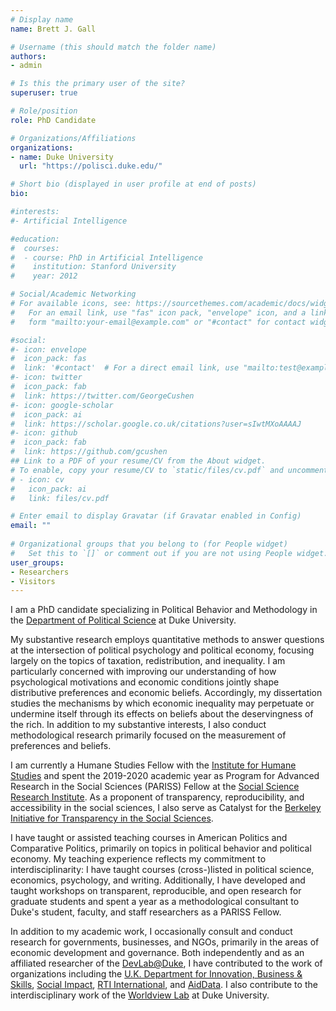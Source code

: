 ```yaml
---
# Display name
name: Brett J. Gall

# Username (this should match the folder name)
authors:
- admin

# Is this the primary user of the site?
superuser: true

# Role/position
role: PhD Candidate

# Organizations/Affiliations
organizations:
- name: Duke University
  url: "https://polisci.duke.edu/"

# Short bio (displayed in user profile at end of posts)
bio: 

#interests:
#- Artificial Intelligence

#education:
#  courses:
#  - course: PhD in Artificial Intelligence
#    institution: Stanford University
#    year: 2012

# Social/Academic Networking
# For available icons, see: https://sourcethemes.com/academic/docs/widgets/#icons
#   For an email link, use "fas" icon pack, "envelope" icon, and a link in the
#   form "mailto:your-email@example.com" or "#contact" for contact widget.

#social:
#- icon: envelope
#  icon_pack: fas
#  link: '#contact'  # For a direct email link, use "mailto:test@example.org".
#- icon: twitter
#  icon_pack: fab
#  link: https://twitter.com/GeorgeCushen
#- icon: google-scholar
#  icon_pack: ai
#  link: https://scholar.google.co.uk/citations?user=sIwtMXoAAAAJ
#- icon: github
#  icon_pack: fab
#  link: https://github.com/gcushen
## Link to a PDF of your resume/CV from the About widget.
# To enable, copy your resume/CV to `static/files/cv.pdf` and uncomment the lines below.  
# - icon: cv
#   icon_pack: ai
#   link: files/cv.pdf

# Enter email to display Gravatar (if Gravatar enabled in Config)
email: ""
  
# Organizational groups that you belong to (for People widget)
#   Set this to `[]` or comment out if you are not using People widget.  
user_groups:
- Researchers
- Visitors
---
```


I am a PhD candidate specializing in Political Behavior and Methodology in the [Department of Political Science](https://polisci.duke.edu/) at Duke University. 

My substantive research employs quantitative methods to answer questions at the intersection of political psychology and political economy, focusing largely on the topics of taxation, redistribution, and inequality. I am particularly concerned with improving our understanding of how psychological motivations and economic conditions jointly shape distributive preferences and economic beliefs. Accordingly, my dissertation studies the mechanisms by which economic inequality may perpetuate or undermine itself through its effects on beliefs about the deservingness of the rich. In addition to my substantive interests, I also conduct methodological research primarily focused on the measurement of preferences and beliefs.

I am currently a Humane Studies Fellow with the [Institute for Humane Studies](https://theihs.org/) and spent the 2019-2020 academic year as Program for Advanced Research in the Social Sciences (PARISS) Fellow at the [Social Science Research Institute](https://ssri.duke.edu/). As a proponent of transparency, reproducibility, and accessibility in the social sciences, I also serve as Catalyst for the [Berkeley Initiative for Transparency in the Social Sciences](https://www.bitss.org/).

I have taught or assisted teaching courses in American Politics and Comparative Politics, primarily on topics in political behavior and political economy. My teaching experience reflects my commitment to interdisciplinarity: I have taught courses (cross-)listed in political science, economics, psychology, and writing. Additionally, I have developed and taught workshops on transparent, reproducible, and open research for graduate students and spent a year as a methodological consultant to Duke's student, faculty, and staff researchers as a PARISS Fellow.

In addition to my academic work, I occasionally consult and conduct research for governments, businesses, and NGOs, primarily in the areas of economic development and governance. Both independently and as an affiliated researcher of the [DevLab@Duke](https://www.devlabduke.com/), I have contributed to the work of organizations including the [U.K. Department for Innovation, Business & Skills](https://www.gov.uk/government/organisations/department-for-business-innovation-skills), [Social Impact](https://socialimpact.com/), [RTI International](https://www.rti.org/), and [AidData](https://www.aiddata.org/). I also contribute to the interdisciplinary work of the [Worldview Lab](https://kenan.ethics.duke.edu/attitudes/students/worldview-lab/) at Duke University.
